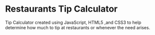 # Restaurants Tip Calculator

Tip Calculator created using JavaScript, HTML5 ,and CSS3 to help determine how much to tip at restaurants or whenever the need arises.
